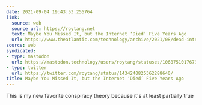 ```yaml
---
date: 2021-09-04 19:43:53.255764
link:
  source: web
  source_url: https://roytang.net
  text: Maybe You Missed It, but the Internet ‘Died’ Five Years Ago
  url: https://www.theatlantic.com/technology/archive/2021/08/dead-internet-theory-wrong-but-feels-true/619937/
source: web
syndicated:
- type: mastodon
  url: https://mastodon.technology/users/roytang/statuses/106875101767340776
- type: twitter
  url: https://twitter.com/roytang/status/1434240825362288640/
title: Maybe You Missed It, but the Internet ‘Died’ Five Years Ago
---
```


This is my new favorite conspiracy theory because it's at least partially true